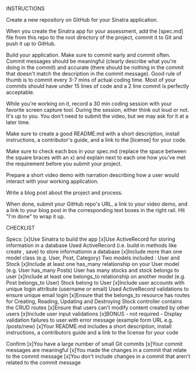 INSTRUCTIONS

Create a new repository on GitHub for your Sinatra application.

When you create the Sinatra app for your assessment, add the [spec.md] file from this repo to the root directory of the project, commit it to Git and push it up to GitHub.

Build your application. Make sure to commit early and commit often. Commit messages should be meaningful (clearly describe what you're doing in the commit) and accurate (there should be nothing in the commit that doesn't match the description in the commit message). Good rule of thumb is to commit every 3-7 mins of actual coding time. Most of your commits should have under 15 lines of code and a 2 line commit is perfectly acceptable.

While you're working on it, record a 30 min coding session with your favorite screen capture tool. During the session, either think out loud or not. It's up to you. You don't need to submit the video, but we may ask for it at a later time.

Make sure to create a good README.md with a short description, install instructions, a contributor's guide, and a link to the [license] for your code.

Make sure to check each box in your spec.md (replace the space between the square braces with an x) and explain next to each one how you've met the requirement before you submit your project.

Prepare a short video demo with narration describing how a user would interact with your working application.

Write a blog post about the project and process.

When done, submit your GitHub repo's URL, a link to your video demo, and a link to your blog post in the corresponding text boxes in the right rail. Hit "I'm done" to wrap it up.

CHECKLIST

Specs:
[x]Use Sinatra to build the app
[x]Use ActiveRecord for storing information in a database Used ActiveRecord (i.e. build in methods like create , save) to store informationin a database
[x]Include more than one model class (e.g. User, Post, Category) Two models included : User and Stock
[x]Include at least one has_many relationship on your User model (e.g. User has_many Posts) User has many stocks and stock belongs to user
[x]Include at least one belongs_to relationship on another model (e.g. Post belongs_to User) Stock belong to User
[x]Include user accounts with unique login attribute (username or email) Used ActiveRecord validations to ensure unique email login
[x]Ensure that the belongs_to resource has routes for Creating, Reading, Updating and Destroying Stock controller contains the CRUD routes
[x]Ensure that users can't modify content created by other users
[x]Include user input validations
[x]BONUS - not required - Display validation failures to user with error message (example form URL e.g. /posts/new)
[x]Your README.md includes a short description, install instructions, a contributors guide and a link to the license for your code

Confirm
[x]You have a large number of small Git commits
[x]Your commit messages are meaningful
[x]You made the changes in a commit that relate to the commit message
[x]You don't include changes in a commit that aren't related to the commit message